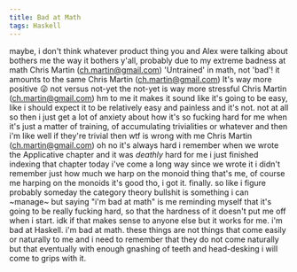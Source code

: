 ```yaml
---
title: Bad at Math
tags: Haskell
---
```


maybe, i don't think whatever product thing you and Alex were talking about bothers me the way it bothers y'all, probably due to my extreme badness at math
Chris Martin (ch.martin@gmail.com)
'Untrained' in math, not 'bad'!
it amounts to the same
Chris Martin (ch.martin@gmail.com)
It's way more positive 😜
not versus not-yet
the not-yet is way more stressful
Chris Martin (ch.martin@gmail.com)
hm
to me it makes it sound like it's going to be easy, like i should expect it to be relatively easy and painless and it's not. not at all
so then i just get a lot of anxiety about how it's so fucking hard for me when it's just a matter of training, of accumulating trivialities or whatever
and then i'm like well if they're trivial then wtf is wrong with me
Chris Martin (ch.martin@gmail.com)
oh no it's always hard
i remember when we wrote the Applicative chapter and it was *deathly* hard for me
i just finished indexing that chapter today
i've come a long way since we wrote it
i didn't remember just how much we harp on the monoid thing
that's me, of course
me harping on the monoids
it's good tho, i got it. finally. 
so like i figure probably someday the category theory bullshit is something i can ~manage~ but saying "i'm bad at math" is me reminding myself that it's going to be really fucking hard, so that the hardness of it doesn't put me off when i start. idk if that makes sense to anyone else but it works for me. i'm bad at Haskell. i'm bad at math. these things are not things that come easily or naturally to me and i need to remember that they do not come naturally but that eventually with enough gnashing of teeth and head-desking i will come to grips with it.